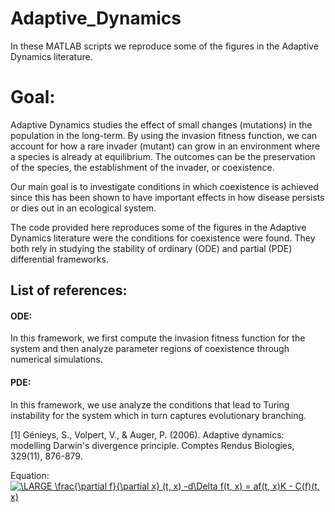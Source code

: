 # Adaptive_Dynamics
In these MATLAB scripts we reproduce some of the figures in the Adaptive Dynamics literature. 

# Goal:
Adaptive Dynamics studies the effect of small changes (mutations) in the population in the long-term. By using the invasion fitness function, we can account for how a rare invader (mutant) can grow in an environment where a species is already at equilibrium. The outcomes can be the preservation of the species, the establishment of the invader, or coexistence. 

Our main goal is to investigate conditions in which coexistence is achieved since this has been shown to have important effects in how disease persists or dies out in an ecological system. 

The code provided here reproduces some of the figures in the Adaptive Dynamics literature were the conditions for coexistence were found. They both rely in studying the stability of ordinary  (ODE) and partial (PDE) differential frameworks. 

## List of references:

#### ODE: 
In this framework, we first compute the invasion fitness function for the system and then analyze parameter regions of coexistence through numerical simulations.

#### PDE: 
In this framework, we use analyze the conditions that lead to Turing instability for the system which in turn captures evolutionary branching.

[1] Génieys, S., Volpert, V., & Auger, P. (2006). Adaptive dynamics: modelling Darwin's divergence principle. Comptes Rendus Biologies, 329(11), 876-879.

Equation:
<a href="https://www.codecogs.com/eqnedit.php?latex=\inline&space;\LARGE&space;\frac{\partial&space;f}{\partial&space;x}&space;(t,&space;x)&space;-d\Delta&space;f(t,&space;x)&space;=&space;af(t,&space;x)K&space;-&space;C(f)(t,&space;x)" target="_blank"><img src="https://latex.codecogs.com/pdf.latex?\inline&space;\LARGE&space;\frac{\partial&space;f}{\partial&space;x}&space;(t,&space;x)&space;-d\Delta&space;f(t,&space;x)&space;=&space;af(t,&space;x)K&space;-&space;C(f)(t,&space;x)" title="\LARGE \frac{\partial f}{\partial x} (t, x) -d\Delta f(t, x) = af(t, x)K - C(f)(t, x)" /></a>





